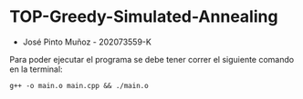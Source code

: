 # TOP-Greedy-Simulated-Annealing 
- José Pinto Muñoz - 202073559-K


Para poder ejecutar el programa se debe tener correr el siguiente comando en la terminal:

```
g++ -o main.o main.cpp && ./main.o
```